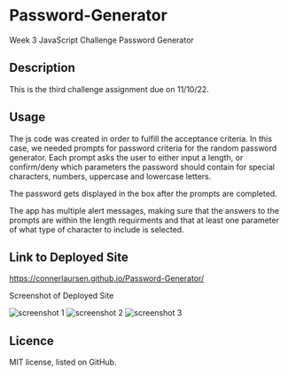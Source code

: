 # Password-Generator
Week 3 JavaScript Challenge Password Generator

## Description
This is the third challenge assignment due on 11/10/22.

## Usage
The js code was created in order to fulfill the acceptance criteria. In this case, we needed prompts for password criteria for the random password generator. Each prompt asks the user to either input a length, or confirm/deny which parameters the password should contain for special characters, numbers, uppercase and lowercase letters.

The password gets displayed in the box after the prompts are completed.

The app has multiple alert messages, making sure that the answers to the prompts are within the length requirments and that at least one parameter of what type of character to include is selected.

## Link to Deployed Site
https://connerlaursen.github.io/Password-Generator/

Screenshot of Deployed Site

![screenshot 1](Develop/images/Screenshot1)
![screenshot 2](Develop/images/Screenshot2)
![screenshot 3](Develop/images/Screenshot3)


## Licence
MIT license, listed on GitHub.
